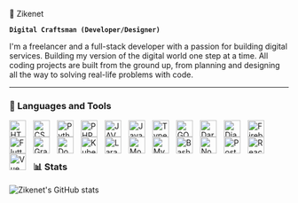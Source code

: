  🦅 Zikenet

**`Digital Craftsman (Developer/Designer)`**

I'm a freelancer and a full-stack developer with a passion for building digital services. Building my version of the digital world one step at a time. All coding projects are built from the ground up, from planning and designing all the way to solving real-life problems with code.

---

### 🧰 Languages and Tools

<img align="left" alt="HTML" width="30px" style="padding-right:10px;" src="https://skillicons.dev/icons?i=html"/>
<img align="left" alt="CSS" width="30px" style="padding-right:10px;" src="https://skillicons.dev/icons?i=css" />
<img align="left" alt="Python" width="30px" style="padding-right:10px;" src="https://skillicons.dev/icons?i=py" />
<img align="left" alt="PHP" width="30px" style="padding-right:10px;" src="https://skillicons.dev/icons?i=php" />
<img align="left" alt="JAVA" width="30px" style="padding-right:10px;" src="https://skillicons.dev/icons?i=java" />
<img align="left" alt="Javascript" width="30px" style="padding-right:10px;" src="https://skillicons.dev/icons?i=js" />
<img align="left" alt="Typescript" width="30px" style="padding-right:10px;" src="https://skillicons.dev/icons?i=ts" />
<img align="left" alt="GO" width="30px" style="padding-right:10px;" src="https://skillicons.dev/icons?i=go" />
<img align="left" alt="Dart" width="30px" style="padding-right:10px;" src="https://skillicons.dev/icons?i=dart" />
<img align="left" alt="Django" width="30px" style="padding-right:10px;" src="https://skillicons.dev/icons?i=dj" />
<img align="left" alt="Firebase" width="30px" style="padding-right:10px;" src="https://skillicons.dev/icons?i=firebase" />
<img align="left" alt="Flutter" width="30px" style="padding-right:10px;" src="https://skillicons.dev/icons?i=flutter" />
<img align="left" alt="GraphQL" width="30px" style="padding-right:10px;" src="https://skillicons.dev/icons?i=graphql" />
<img align="left" alt="Docker" width="30px" style="padding-right:10px;" src="https://skillicons.dev/icons?i=docker" />
<img align="left" alt="Kubernetes" width="30px" style="padding-right:10px;" src="https://skillicons.dev/icons?i=kubernetes" />
<img align="left" alt="Laravel" width="30px" style="padding-right:10px;" src="https://skillicons.dev/icons?i=laravel" />
<img align="left" alt="MongoDB" width="30px" style="padding-right:10px;" src="https://skillicons.dev/icons?i=mongodb" />
<img align="left" alt="MySQL" width="30px" style="padding-right:10px;" src="https://skillicons.dev/icons?i=mysql" />
<img align="left" alt="Bash" width="30px" style="padding-right:10px;" src="https://skillicons.dev/icons?i=neovim" />
<img align="left" alt="Nodejs" width="30px" style="padding-right:10px;" src="https://skillicons.dev/icons?i=nodejs" />
<img align="left" alt="Postgres" width="30px" style="padding-right:10px;" src="https://skillicons.dev/icons?i=postgres" />
<img align="left" alt="React" width="30px" style="padding-right:10px;" src="https://skillicons.dev/icons?i=react" />
<img align="left" alt="Vue" width="30px" style="padding-right:10px;" src="https://skillicons.dev/icons?i=vue" />
<br />
<br />

#

### 📊 Stats

![Zikenet's GitHub stats](https://github-readme-stats.vercel.app/api?username=zikenet&theme=react&show_icons=true&hide_border=true&count_private=true&rank_icon=github&border_radius=10)
